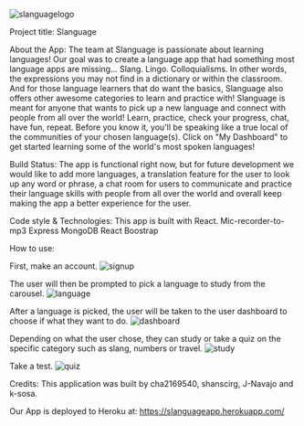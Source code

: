 ![slanguagelogo](https://user-images.githubusercontent.com/57241476/81471907-73694200-91a9-11ea-80b8-b3afa4220629.JPG)

Project title:
Slanguage

About the App:
The team at Slanguage is passionate about learning languages! Our goal was to create a language app that had something most language apps are missing… Slang. Lingo. Colloquialisms. In other words, the expressions you may not find in a dictionary or within the classroom. And for those language learners that do want the basics, Slanguage also offers other awesome categories to learn and practice with! 
Slanguage is meant for anyone that wants to pick up a new language and connect with people from all over the world! Learn, practice, check your progress, chat, have fun, repeat. Before you know it, you'll be speaking like a true local of the communities of your chosen language(s). Click on "My Dashboard" to get started learning some of the world's most spoken languages!

Build Status:
The app is functional right now, but for future development we would like to add more languages, a translation feature for the user to look up any word or phrase, a chat room for users to communicate and practice their language skills with people from all over the world and overall keep making the app a better experience for the user.

Code style & Technologies:
This app is built with React.
Mic-recorder-to-mp3
Express
MongoDB 
React Boostrap

How to use:

First, make an account.
![signup](https://user-images.githubusercontent.com/57241476/81471998-102bdf80-91aa-11ea-8046-b326f373af78.JPG)

The user will then be prompted to pick a language to study from the carousel. 
![language](https://user-images.githubusercontent.com/57241476/81472066-5ed97980-91aa-11ea-9bb0-fd1945d7fdcc.JPG)

After a language is picked, the user will be taken to the user dashboard to choose if what they want to do.
![dashboard](https://user-images.githubusercontent.com/57241476/81472118-b4158b00-91aa-11ea-8246-b81b9e4c82fc.JPG)

Depending on what the user chose, they can study or take a quiz on the specific category such as slang, numbers or travel.
![study](https://user-images.githubusercontent.com/57241476/81472202-52a1ec00-91ab-11ea-9c3d-f59d684871e9.JPG)

Take a test.
![quiz](https://user-images.githubusercontent.com/57241476/81472233-7c5b1300-91ab-11ea-8078-e59684aef252.JPG)



Credits:
This application was built by cha2169540, shanscirg, J-Navajo and k-sosa.

Our App is deployed to Heroku at:
https://slanguageapp.herokuapp.com/


